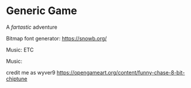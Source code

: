 
# Generic Game

A *fartastic* adventure

Bitmap font generator:
https://snowb.org/

Music: ETC

Music:

credit me as wyver9
https://opengameart.org/content/funny-chase-8-bit-chiptune
